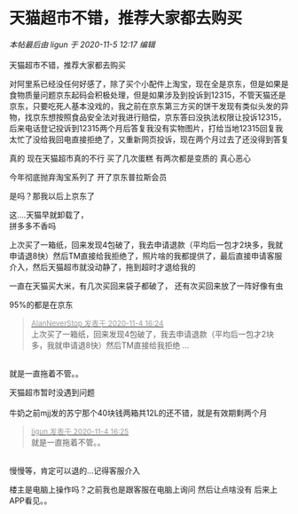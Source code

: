 # 天猫超市不错，推荐大家都去购买


<i class="pstatus"> 本帖最后由 ligun 于 2020-11-5 12:17 编辑 </i><br />
<br />
天猫超市不错，推荐大家都去购买

对阿里系已经没任何好感了，除了买个小配件上淘宝，现在全是京东，但是如果是食物质量问题京东起码会积极处理，但是如果涉及到投诉到12315，不管天猫还是京东，只要吃死人基本没戏的，我之前在京东第三方买的饼干发现有类似头发的异物，找京东想按照食品安全法对我进行赔偿，京东答曰没执法权限让投诉12315，后来电话登记投诉到12315两个月后答复我没有实物图片，打给当地12315回复我太忙了没给我回电直接拒绝了，又重新网页投诉，现在两个月过去了还没得到答复<img src="static/image/smiley/default/sweat.gif" smilieid="10" border="0" alt="" />

真的 现在天猫超市真的不行 买了几次蛋糕 有两次都是变质的 真心恶心

今年彻底抛弃淘宝系列了 开了京东普拉斯会员<img src="static/image/smiley/default/lol.gif" smilieid="12" border="0" alt="" />

是吗？那我以后上京东了

这....天猫早就卸载了，<br />
拼多多不香吗

上次买了一箱纸，回来发现4包破了，我去申请退款（平均后一包才2块多，我就申请退8快）然后TM直接给我拒绝了，照片啥的我都提供了，最后直接申请客服介入，然后天猫超市就没动静了，拖到超时才退给我的<img src="static/image/smiley/yct/022.gif" smilieid="42" border="0" alt="" />

<img src="static/image/smiley/default/lol.gif" smilieid="12" border="0" alt="" />一直在天猫买大米，有几次买回来袋子都破了， 还有次买回来放了一阵好像有虫

95%的都是在京东

<div class="quote"><blockquote><font size="2"><a href="https://www.hostloc.com/forum.php?mod=redirect&amp;goto=findpost&amp;pid=9402279&amp;ptid=762393" target="_blank"><font color="#999999">AlanNeverStop 发表于 2020-11-4 16:24</font></a></font><br />
上次买了一箱纸，回来发现4包破了，我去申请退款（平均后一包才2块多，我就申请退8快）然后TM直接给我拒绝 ...</blockquote></div><br />
就是一直拖着不管。。

天猫超市暂时没遇到问题<br />
<br />
牛奶之前mjj发的苏宁那个40块钱两箱共12L的还不错，就是有效期剩两个月

<div class="quote"><blockquote><font size="2"><a href="https://www.hostloc.com/forum.php?mod=redirect&amp;goto=findpost&amp;pid=9402287&amp;ptid=762393" target="_blank"><font color="#999999">ligun 发表于 2020-11-4 16:25</font></a></font><br />
就是一直拖着不管。。</blockquote></div><br />
慢慢等，肯定可以退的...记得客服介入

楼主是电脑上操作吗？之前我也是跟客服在电脑上询问 然后让点啥没有 后来上APP看见。。
